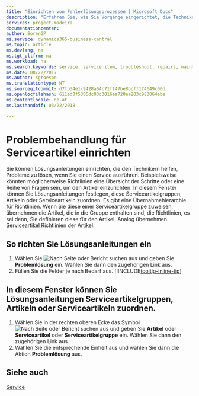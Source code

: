 ```yaml
---
title: "Einrichten von Fehlerlösungsprozessen | Microsoft Docs"
description: "Erfahren Sie, wie Sie Vorgänge eingerichtet, die Techniker helfen, Probleme bei Serviceartikeln zu identifizieren und zu bearbeiten."
services: project-madeira
documentationcenter: 
author: SorenGP
ms.service: dynamics365-business-central
ms.topic: article
ms.devlang: na
ms.tgt_pltfrm: na
ms.workload: na
ms.search.keywords: service, service item, troubleshoot, repairs, maintenance
ms.date: 08/22/2017
ms.author: sgroespe
ms.translationtype: HT
ms.sourcegitcommit: d7fb34e1c9428a64c71ff47be8bcff174649c00d
ms.openlocfilehash: 611ed0f5306dc03c3016aa720ea203c983064ebe
ms.contentlocale: de-at
ms.lasthandoff: 03/22/2018

---
```


# <a name="setting-up-troubleshooting-for-service-items"></a>Problembehandlung für Serviceartikel einrichten
Sie können Lösungsanleitungen einrichten, die den Technikern helfen, Probleme zu lösen, wenn Sie einen Service ausführen. Beispielsweise könnten möglicherweise Richtlinien eine Übersicht der Schritte oder eine Reihe von Fragen sein, um den Artikel einzurichten. In diesem Fenster können Sie Lösungsanleitungen festlegen, diese Serviceartikelgruppen, Artikeln oder Serviceartikeln zuordnen. Es gibt eine Übernahmehierarchie für Richtlinien. Wenn Sie diese einer Serviceartikelgruppe zuweisen, übernehmen die Artikel, die in die Gruppe enthalten sind, die Richtlinien, es sei denn, Sie definieren diese für den Artikel. Analog übernehmen Serviceartikel Richtlinien der Artikel.  

## <a name="to-set-up-troubleshooting-guidelines"></a>So richten Sie Lösungsanleitungen ein
1. Wählen Sie ![Nach Seite oder Bericht suchen](media/ui-search/search_small.png "Symbol nach Seite oder Bericht suchen") aus und geben Sie **Problemlösung** ein. Wählen Sie dann den zugehörigen Link aus.  
2. Füllen Sie die Felder je nach Bedarf aus. [!INCLUDE[tooltip-inline-tip](includes/tooltip-inline-tip_md.md)]  

## <a name="to-assign-troubleshooting-guidelines-to-items-service-items-or-service-item-groups"></a>In diesem Fenster können Sie Lösungsanleitungen Serviceartikelgruppen, Artikeln oder Serviceartikeln zuordnen.
1. Wählen Sie in der rechten oberen Ecke das Symbol ![Nach Seite oder Bericht suchen](media/ui-search/search_small.png "Nach Seite oder Bericht suchen-Symbol ") aus und geben Sie **Artikel** oder **Serviceartikel** oder **Serviceartikelgruppe** ein. Wählen Sie dann den zugehörigen Link aus.  
2. Wählen Sie die entsprechende Einheit aus und wählen Sie dann die Aktion **Problemlösung** aus.  

## <a name="see-also"></a>Siehe auch
[Service](service-service.md)
